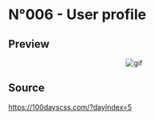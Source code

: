 # N°006 - User profile

## Preview
<p align="center">
<img src="https://user-images.githubusercontent.com/51888438/102824966-28213e00-43de-11eb-9b79-6bfbcd7c62d8.gif" alt="gif" >
</p>

## Source
https://100dayscss.com/?dayIndex=5
